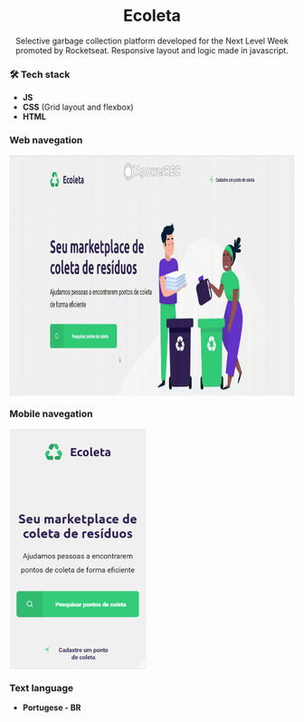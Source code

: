<h1 align="center">
Ecoleta</h1>
 
<p align="center">
Selective garbage collection platform developed for the Next Level Week promoted by Rocketseat. Responsive layout and logic made in javascript.</p> 


### 🛠 Tech stack
- **JS**  
- **CSS** (Grid layout and flexbox)  
-  **HTML**

### Web navegation
<img src="https://github.com/jpm4rtinss/SiteEcoleta/blob/master/readmeweb.gif" alt="home web"  height="425" align="center">

### Mobile navegation
<img src="https://github.com/jpm4rtinss/SiteEcoleta/blob/master/extras-aula-1/homemobreadme.PNG" alt="home web"  height="425" align="center">


### Text language
- **Portugese - BR**
